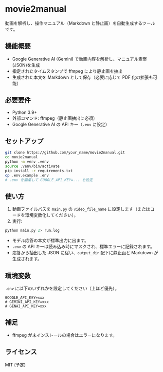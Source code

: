 # movie2manual

動画を解析し、操作マニュアル（Markdown と静止画）を自動生成するツールです。

## 機能概要
- Google Generative AI (Gemini) で動画内容を解析し、マニュアル素案(JSON)を生成
- 指定されたタイムスタンプで ffmpeg により静止画を抽出
- 生成された本文を Markdown として保存（必要に応じて PDF 化の拡張も可能）

## 必要要件
- Python 3.9+
- 外部コマンド: ffmpeg（静止画抽出に必須）
- Google Generative AI の API キー（`.env` に設定）

## セットアップ
```bash
git clone https://github.com/your_name/movie2manual.git
cd movie2manual
python -m venv .venv
source .venv/bin/activate
pip install -r requirements.txt
cp .env.example .env
# .env を編集して GOOGLE_API_KEY=... を設定
```

## 使い方
1. 動画ファイルパスを `main.py` の `video_file_name` に設定します（またはコードを環境変数化してください）。
2. 実行:
```bash
python main.py 2> run.log
```
- モデル応答の本文が標準出力に出ます。
- `.env` の API キーは読み込み時にマスクされ、標準エラーに記録されます。
- 応答から抽出した JSON に従い、`output_dir` 配下に静止画と Markdown が生成されます。

## 環境変数
`.env` に以下のいずれかを設定してください（上ほど優先）。
```
GOOGLE_API_KEY=xxx
# GEMINI_API_KEY=xxx
# GENAI_API_KEY=xxx
```

## 補足
- ffmpeg が未インストールの場合はエラーになります。

## ライセンス
MIT (予定)
